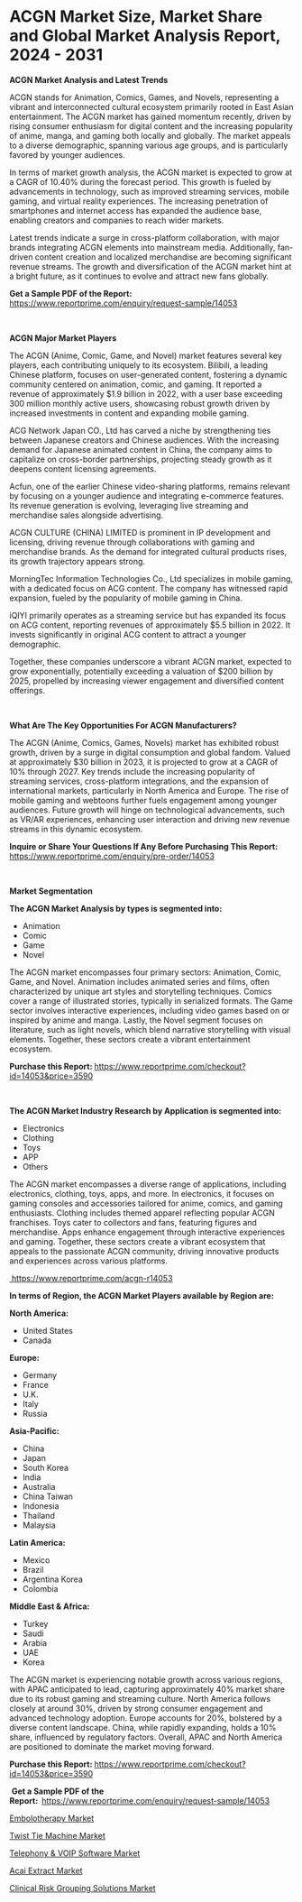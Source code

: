 <p><h1>ACGN Market Size, Market Share and Global Market Analysis Report, 2024 - 2031</h1></p><p><strong>ACGN Market Analysis and Latest Trends</strong></p>
<p><p>ACGN stands for Animation, Comics, Games, and Novels, representing a vibrant and interconnected cultural ecosystem primarily rooted in East Asian entertainment. The ACGN market has gained momentum recently, driven by rising consumer enthusiasm for digital content and the increasing popularity of anime, manga, and gaming both locally and globally. The market appeals to a diverse demographic, spanning various age groups, and is particularly favored by younger audiences.</p><p>In terms of market growth analysis, the ACGN market is expected to grow at a CAGR of 10.40% during the forecast period. This growth is fueled by advancements in technology, such as improved streaming services, mobile gaming, and virtual reality experiences. The increasing penetration of smartphones and internet access has expanded the audience base, enabling creators and companies to reach wider markets. </p><p>Latest trends indicate a surge in cross-platform collaboration, with major brands integrating ACGN elements into mainstream media. Additionally, fan-driven content creation and localized merchandise are becoming significant revenue streams. The growth and diversification of the ACGN market hint at a bright future, as it continues to evolve and attract new fans globally.</p></p>
<p><strong>Get a Sample PDF of the Report:&nbsp;</strong> <a href="https://www.reportprime.com/enquiry/request-sample/14053?utm_campaign=13&utm_medium=2&utm_source=Github&utm_content=ia&utm_term=29112024&utm_id=acgn">https://www.reportprime.com/enquiry/request-sample/14053</a></p>
<p>&nbsp;</p>
<p><strong>ACGN Major Market Players</strong></p>
<p><p>The ACGN (Anime, Comic, Game, and Novel) market features several key players, each contributing uniquely to its ecosystem. Bilibili, a leading Chinese platform, focuses on user-generated content, fostering a dynamic community centered on animation, comic, and gaming. It reported a revenue of approximately $1.9 billion in 2022, with a user base exceeding 300 million monthly active users, showcasing robust growth driven by increased investments in content and expanding mobile gaming.</p><p>ACG Network Japan CO., Ltd has carved a niche by strengthening ties between Japanese creators and Chinese audiences. With the increasing demand for Japanese animated content in China, the company aims to capitalize on cross-border partnerships, projecting steady growth as it deepens content licensing agreements.</p><p>Acfun, one of the earlier Chinese video-sharing platforms, remains relevant by focusing on a younger audience and integrating e-commerce features. Its revenue generation is evolving, leveraging live streaming and merchandise sales alongside advertising.</p><p>ACGN CULTURE (CHINA) LIMITED is prominent in IP development and licensing, driving revenue through collaborations with gaming and merchandise brands. As the demand for integrated cultural products rises, its growth trajectory appears strong.</p><p>MorningTec Information Technologies Co., Ltd specializes in mobile gaming, with a dedicated focus on ACG content. The company has witnessed rapid expansion, fueled by the popularity of mobile gaming in China.</p><p>iQIYI primarily operates as a streaming service but has expanded its focus on ACG content, reporting revenues of approximately $5.5 billion in 2022. It invests significantly in original ACG content to attract a younger demographic.</p><p>Together, these companies underscore a vibrant ACGN market, expected to grow exponentially, potentially exceeding a valuation of $200 billion by 2025, propelled by increasing viewer engagement and diversified content offerings.</p></p>
<p>&nbsp;</p>
<p><strong>What Are The Key Opportunities For ACGN Manufacturers?</strong></p>
<p><p>The ACGN (Anime, Comics, Games, Novels) market has exhibited robust growth, driven by a surge in digital consumption and global fandom. Valued at approximately $30 billion in 2023, it is projected to grow at a CAGR of 10% through 2027. Key trends include the increasing popularity of streaming services, cross-platform integrations, and the expansion of international markets, particularly in North America and Europe. The rise of mobile gaming and webtoons further fuels engagement among younger audiences. Future growth will hinge on technological advancements, such as VR/AR experiences, enhancing user interaction and driving new revenue streams in this dynamic ecosystem.</p></p>
<p><strong>Inquire or Share Your Questions If Any Before Purchasing This Report:</strong> <a href="https://www.reportprime.com/enquiry/pre-order/14053?utm_campaign=13&utm_medium=2&utm_source=Github&utm_content=ia&utm_term=29112024&utm_id=acgn">https://www.reportprime.com/enquiry/pre-order/14053</a></p>
<p>&nbsp;</p>
<p><strong>Market Segmentation</strong></p>
<p><strong>The ACGN Market Analysis by types is segmented into:</strong></p>
<p><ul><li>Animation</li><li>Comic</li><li>Game</li><li>Novel</li></ul></p>
<p><p>The ACGN market encompasses four primary sectors: Animation, Comic, Game, and Novel. Animation includes animated series and films, often characterized by unique art styles and storytelling techniques. Comics cover a range of illustrated stories, typically in serialized formats. The Game sector involves interactive experiences, including video games based on or inspired by anime and manga. Lastly, the Novel segment focuses on literature, such as light novels, which blend narrative storytelling with visual elements. Together, these sectors create a vibrant entertainment ecosystem.</p></p>
<p><strong>Purchase this Report:&nbsp;</strong><a href="https://www.reportprime.com/checkout?id=14053&price=3590&utm_campaign=13&utm_medium=2&utm_source=Github&utm_content=ia&utm_term=29112024&utm_id=acgn">https://www.reportprime.com/checkout?id=14053&price=3590</a></p>
<p>&nbsp;</p>
<p><strong>The ACGN Market Industry Research by Application is segmented into:</strong></p>
<p><ul><li>Electronics</li><li>Clothing</li><li>Toys</li><li>APP</li><li>Others</li></ul></p>
<p><p>The ACGN market encompasses a diverse range of applications, including electronics, clothing, toys, apps, and more. In electronics, it focuses on gaming consoles and accessories tailored for anime, comics, and gaming enthusiasts. Clothing includes themed apparel reflecting popular ACGN franchises. Toys cater to collectors and fans, featuring figures and merchandise. Apps enhance engagement through interactive experiences and gaming. Together, these sectors create a vibrant ecosystem that appeals to the passionate ACGN community, driving innovative products and experiences across various platforms.</p></p>
<p><a href="https://www.reportprime.com/acgn-r14053?utm_campaign=13&utm_medium=2&utm_source=Github&utm_content=ia&utm_term=29112024&utm_id=acgn">&nbsp;https://www.reportprime.com/acgn-r14053</a></p>
<p><strong>In terms of Region, the ACGN Market Players available by Region are:</strong></p>
<p>
    <p> <strong> North America: </strong>
        <ul>
            <li>United States</li>
            <li>Canada</li>
        </ul>
        </p> 
    <p> <strong> Europe: </strong>
        <ul>
            <li>Germany</li>
            <li>France</li>
            <li>U.K.</li>
            <li>Italy</li>
            <li>Russia</li>
        </ul>
        </p> 
    <p> <strong> Asia-Pacific: </strong>
        <ul>
            <li>China</li>
            <li>Japan</li>
            <li>South Korea</li>
            <li>India</li>
            <li>Australia</li>
            <li>China Taiwan</li>
            <li>Indonesia</li>
            <li>Thailand</li>
            <li>Malaysia</li>
        </ul>
        </p> 
    <p> <strong> Latin America: </strong>
        <ul>
            <li>Mexico</li>
            <li>Brazil</li>
            <li>Argentina Korea</li>
            <li>Colombia</li>
        </ul>
        </p> 
    <p> <strong> Middle East & Africa: </strong>
        <ul>
            <li>Turkey</li>
            <li>Saudi</li>
            <li>Arabia</li>
            <li>UAE</li>
            <li>Korea</li>
        </ul>
    </p>
    </p>
<p><p>The ACGN market is experiencing notable growth across various regions, with APAC anticipated to lead, capturing approximately 40% market share due to its robust gaming and streaming culture. North America follows closely at around 30%, driven by strong consumer engagement and advanced technology adoption. Europe accounts for 20%, bolstered by a diverse content landscape. China, while rapidly expanding, holds a 10% share, influenced by regulatory factors. Overall, APAC and North America are positioned to dominate the market moving forward.</p></p>
<p><strong>Purchase this Report: </strong><a href="https://www.reportprime.com/checkout?id=14053&price=3590&utm_campaign=13&utm_medium=2&utm_source=Github&utm_content=ia&utm_term=29112024&utm_id=acgn">https://www.reportprime.com/checkout?id=14053&price=3590</a></p>
<p>&nbsp;<strong>Get a Sample PDF of the Report:&nbsp;&nbsp;</strong><a href="https://www.reportprime.com/enquiry/request-sample/14053?utm_campaign=13&utm_medium=2&utm_source=Github&utm_content=ia&utm_term=29112024&utm_id=acgn">https://www.reportprime.com/enquiry/request-sample/14053</a></p>
<p><strong></strong></p>
<p><p><a href="https://github.com/ChiragRP21/Market-Research-Report-List-6/blob/main/embolotherapy-market.md?utm_campaign=13&utm_medium=2&utm_source=Github&utm_content=ia&utm_term=29112024&utm_id=acgn">Embolotherapy Market</a></p><p><a href="https://www.linkedin.com/pulse/insights-twist-tie-machine-market-from-2024-2031-projecting-41-zkktf?utm_campaign=13&utm_medium=2&utm_source=Github&utm_content=ia&utm_term=29112024&utm_id=acgn">Twist Tie Machine Market</a></p><p><a href="https://issuu.com/reportprime-2/docs/telephony-voip-software-market-size-2030.pptx?utm_campaign=13&utm_medium=2&utm_source=Github&utm_content=ia&utm_term=29112024&utm_id=acgn">Telephony & VOIP Software Market</a></p><p><a href="https://www.linkedin.com/pulse/acai-extract-market-growth-analysis-2024-2031-trends-strategies-jn7fe?utm_campaign=13&utm_medium=2&utm_source=Github&utm_content=ia&utm_term=29112024&utm_id=acgn">Acai Extract Market</a></p><p><a href="https://github.com/JakirUddin511/Market-Research-Report-List-1/blob/main/clinical-risk-grouping-solutions-market.md?utm_campaign=13&utm_medium=2&utm_source=Github&utm_content=ia&utm_term=29112024&utm_id=acgn">Clinical Risk Grouping Solutions Market</a></p></p>